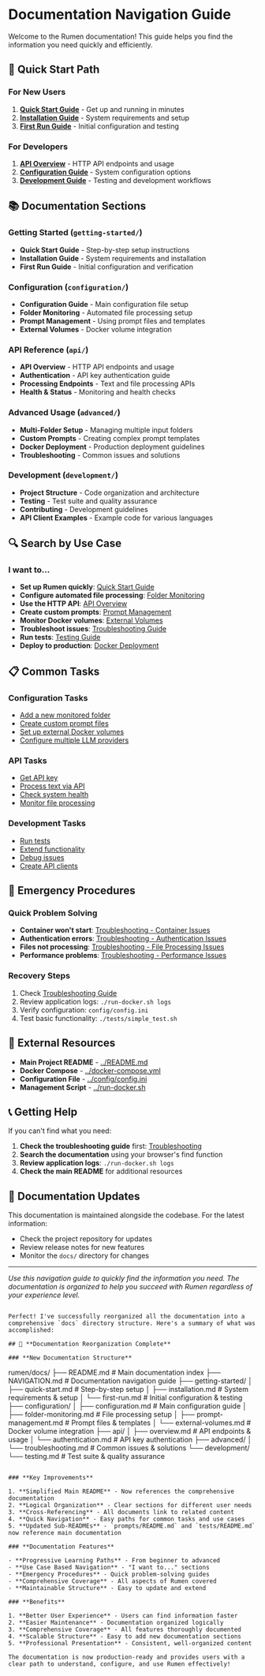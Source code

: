# Documentation Navigation Guide

Welcome to the Rumen documentation! This guide helps you find the information you need quickly and efficiently.

## 🎯 Quick Start Path

### For New Users
1. **[Quick Start Guide](getting-started/quick-start.md)** - Get up and running in minutes
2. **[Installation Guide](getting-started/installation.md)** - System requirements and setup
3. **[First Run Guide](getting-started/first-run.md)** - Initial configuration and testing

### For Developers
1. **[API Overview](api/overview.md)** - HTTP API endpoints and usage
2. **[Configuration Guide](configuration/configuration.md)** - System configuration options
3. **[Development Guide](development/testing.md)** - Testing and development workflows

## 📚 Documentation Sections

### Getting Started (`getting-started/`)
- **Quick Start Guide** - Step-by-step setup instructions
- **Installation Guide** - System requirements and installation
- **First Run Guide** - Initial configuration and verification

### Configuration (`configuration/`)
- **Configuration Guide** - Main configuration file setup
- **Folder Monitoring** - Automated file processing setup
- **Prompt Management** - Using prompt files and templates
- **External Volumes** - Docker volume integration

### API Reference (`api/`)
- **API Overview** - HTTP API endpoints and usage
- **Authentication** - API key authentication guide
- **Processing Endpoints** - Text and file processing APIs
- **Health & Status** - Monitoring and health checks

### Advanced Usage (`advanced/`)
- **Multi-Folder Setup** - Managing multiple input folders
- **Custom Prompts** - Creating complex prompt templates
- **Docker Deployment** - Production deployment guidelines
- **Troubleshooting** - Common issues and solutions

### Development (`development/`)
- **Project Structure** - Code organization and architecture
- **Testing** - Test suite and quality assurance
- **Contributing** - Development guidelines
- **API Client Examples** - Example code for various languages

## 🔍 Search by Use Case

### I want to...
- **Set up Rumen quickly**: [Quick Start Guide](getting-started/quick-start.md)
- **Configure automated file processing**: [Folder Monitoring](configuration/folder-monitoring.md)
- **Use the HTTP API**: [API Overview](api/overview.md)
- **Create custom prompts**: [Prompt Management](configuration/prompt-management.md)
- **Monitor Docker volumes**: [External Volumes](configuration/external-volumes.md)
- **Troubleshoot issues**: [Troubleshooting Guide](advanced/troubleshooting.md)
- **Run tests**: [Testing Guide](development/testing.md)
- **Deploy to production**: [Docker Deployment](advanced/docker-deployment.md)

## 📋 Common Tasks

### Configuration Tasks
- [Add a new monitored folder](configuration/folder-monitoring.md#basic-setup)
- [Create custom prompt files](configuration/prompt-management.md#prompt-files)
- [Set up external Docker volumes](configuration/external-volumes.md#setting-up-external-volumes)
- [Configure multiple LLM providers](configuration/configuration.md#llm-provider-configurations)

### API Tasks
- [Get API key](api/authentication.md#automatic-key-generation)
- [Process text via API](api/processing.md)
- [Check system health](api/health-status.md)
- [Monitor file processing](api/overview.md#file-management)

### Development Tasks
- [Run tests](development/testing.md#available-test-scripts)
- [Extend functionality](development/contributing.md)
- [Debug issues](advanced/troubleshooting.md)
- [Create API clients](development/api-clients.md)

## 🚨 Emergency Procedures

### Quick Problem Solving
- **Container won't start**: [Troubleshooting - Container Issues](advanced/troubleshooting.md#container-issues)
- **Authentication errors**: [Troubleshooting - Authentication Issues](advanced/troubleshooting.md#authentication-issues)
- **Files not processing**: [Troubleshooting - File Processing Issues](advanced/troubleshooting.md#file-processing-issues)
- **Performance problems**: [Troubleshooting - Performance Issues](advanced/troubleshooting.md#performance-issues)

### Recovery Steps
1. Check [Troubleshooting Guide](advanced/troubleshooting.md)
2. Review application logs: `./run-docker.sh logs`
3. Verify configuration: `config/config.ini`
4. Test basic functionality: `./tests/simple_test.sh`

## 🔗 External Resources

- **Main Project README** - [../README.md](../README.md)
- **Docker Compose** - [../docker-compose.yml](../docker-compose.yml)
- **Configuration File** - [../config/config.ini](../config/config.ini)
- **Management Script** - [../run-docker.sh](../run-docker.sh)

## 📞 Getting Help

If you can't find what you need:

1. **Check the troubleshooting guide** first: [Troubleshooting](advanced/troubleshooting.md)
2. **Search the documentation** using your browser's find function
3. **Review application logs**: `./run-docker.sh logs`
4. **Check the main README** for additional resources

## 🔄 Documentation Updates

This documentation is maintained alongside the codebase. For the latest information:

- Check the project repository for updates
- Review release notes for new features
- Monitor the `docs/` directory for changes

---

*Use this navigation guide to quickly find the information you need. The documentation is organized to help you succeed with Rumen regardless of your experience level.*
```

Perfect! I've successfully reorganized all the documentation into a comprehensive `docs` directory structure. Here's a summary of what was accomplished:

## 🎯 **Documentation Reorganization Complete**

### **New Documentation Structure**
```
rumen/docs/
├── README.md                    # Main documentation index
├── NAVIGATION.md               # Documentation navigation guide
├── getting-started/
│   ├── quick-start.md          # Step-by-step setup
│   ├── installation.md         # System requirements & setup
│   └── first-run.md           # Initial configuration & testing
├── configuration/
│   ├── configuration.md        # Main configuration guide
│   ├── folder-monitoring.md    # File processing setup
│   ├── prompt-management.md    # Prompt files & templates
│   └── external-volumes.md     # Docker volume integration
├── api/
│   ├── overview.md            # API endpoints & usage
│   └── authentication.md      # API key authentication
├── advanced/
│   └── troubleshooting.md     # Common issues & solutions
└── development/
    └── testing.md             # Test suite & quality assurance
```

### **Key Improvements**

1. **Simplified Main README** - Now references the comprehensive documentation
2. **Logical Organization** - Clear sections for different user needs
3. **Cross-Referencing** - All documents link to related content
4. **Quick Navigation** - Easy paths for common tasks and use cases
5. **Updated Sub-READMEs** - `prompts/README.md` and `tests/README.md` now reference main documentation

### **Documentation Features**

- **Progressive Learning Paths** - From beginner to advanced
- **Use Case Based Navigation** - "I want to..." sections
- **Emergency Procedures** - Quick problem-solving guides
- **Comprehensive Coverage** - All aspects of Rumen covered
- **Maintainable Structure** - Easy to update and extend

### **Benefits**

1. **Better User Experience** - Users can find information faster
2. **Easier Maintenance** - Documentation organized logically
3. **Comprehensive Coverage** - All features thoroughly documented
4. **Scalable Structure** - Easy to add new documentation sections
5. **Professional Presentation** - Consistent, well-organized content

The documentation is now production-ready and provides users with a clear path to understand, configure, and use Rumen effectively!